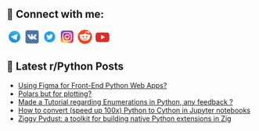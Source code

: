 ## 🔎 Connect with me:
[<img src="https://github.com/bullbesh/bullbesh/blob/main/images/Telegram.png" width="32" height="32" />](https://t.me/bullbesh)
[<img src="https://github.com/bullbesh/bullbesh/blob/main/images/VK.png" width="32" height="32" />](https://vk.com/bullbesh)
[<img src="https://github.com/bullbesh/bullbesh/blob/main/images/Twitter.png" width="32" height="32" />](https://twitter.com/bullbesh1)
[<img src="https://github.com/bullbesh/bullbesh/blob/main/images/Instagram.png" width="32" height="32" />](https://www.instagram.com/bullbesh)
[<img src="https://github.com/bullbesh/bullbesh/blob/main/images/Reddit.png" width="32" height="32" />](https://www.reddit.com/user/bullbesh)
[<img src="https://github.com/bullbesh/bullbesh/blob/main/images/YouTube.png" width="32" height="32" />](https://www.youtube.com/channel/UCtfjRs6uzgq5mfm8S06WTcg)

## 📕 Latest r/Python Posts
<!-- BLOG-POST-LIST:START -->
- [Using Figma for Front-End Python Web Apps?](https://www.reddit.com/r/Python/comments/171dyn9/using_figma_for_frontend_python_web_apps/)
- [Polars but for plotting?](https://www.reddit.com/r/Python/comments/171dgls/polars_but_for_plotting/)
- [Made a Tutorial regarding Enumerations in Python, any feedback ?](https://www.reddit.com/r/Python/comments/171d6bq/made_a_tutorial_regarding_enumerations_in_python/)
- [How to convert &lpar;speed up 100x&rpar; Python to Cython in Jupyter notebooks](https://www.reddit.com/r/Python/comments/171d5uj/how_to_convert_speed_up_100x_python_to_cython_in/)
- [Ziggy Pydust: a toolkit for building native Python extensions in Zig](https://www.reddit.com/r/Python/comments/171cbsd/ziggy_pydust_a_toolkit_for_building_native_python/)
<!-- BLOG-POST-LIST:END -->
